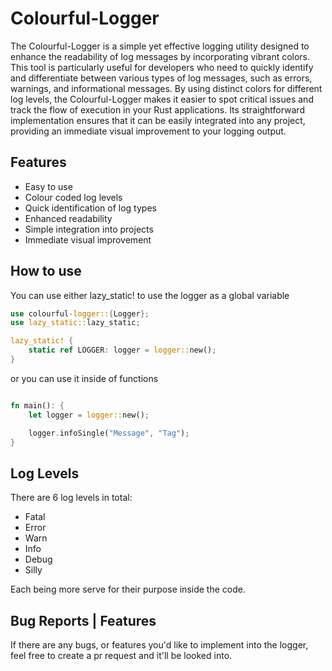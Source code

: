 # Colourful-Logger

The Colourful-Logger is a simple yet effective logging utility designed to enhance the readability of log messages by incorporating vibrant colors. This tool is particularly useful for developers who need to quickly identify and differentiate between various types of log messages, such as errors, warnings, and informational messages. By using distinct colors for different log levels, the Colourful-Logger makes it easier to spot critical issues and track the flow of execution in your Rust applications. Its straightforward implementation ensures that it can be easily integrated into any project, providing an immediate visual improvement to your logging output.

## Features
- Easy to use
- Colour coded log levels
- Quick identification of log types
- Enhanced readability
- Simple integration into projects
- Immediate visual improvement

## How to use
You can use either lazy_static! to use the logger as a global variable
```rust
use colourful-logger::{Logger};
use lazy_static::lazy_static;

lazy_static! {
    static ref LOGGER: logger = logger::new();
}
```

or you can use it inside of functions
```rust

fn main(): {
    let logger = logger::new();

    logger.infoSingle("Message", "Tag");
}
```


## Log Levels

There are 6 log levels in total:
- Fatal
- Error
- Warn
- Info
- Debug
- Silly

Each being more serve for their purpose inside the code.

## Bug Reports | Features

If there are any bugs, or features you'd like to implement into the logger, feel free to create a pr request and it'll be looked into.